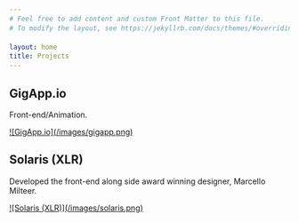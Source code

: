 ```yaml
---
# Feel free to add content and custom Front Matter to this file.
# To modify the layout, see https://jekyllrb.com/docs/themes/#overriding-theme-defaults

layout: home
title: Projects
---
```


## GigApp.io

Front-end/Animation.

<a href='https://www.gigapp.io/'>
![GigApp.io](/images/gigapp.png) 
</a>



## Solaris (XLR)

Developed the front-end along side award winning designer, Marcello Milteer.

<a href='https://www.solariscoin.com/'>
![Solaris (XLR)](/images/solaris.png)
</a>


